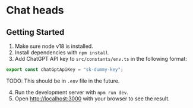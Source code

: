 # Chat heads

## Getting Started

1. Make sure node v18 is installed.
2. Install dependencies with `npm install`.
3. Add ChatGPT API key to `src/constants/env.ts` in the following format:

```ts
export const chatGptApiKey = "sk-dummy-key";
```

TODO: This should be in `.env` file in the future.

4. Run the development server with `npm run dev`.
5. Open [http://localhost:3000](http://localhost:3000) with your browser to see the result.
